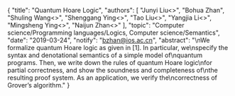 {
    "title": "Quantum Hoare Logic",
    "authors": [
        "Junyi Liu<>",
        "Bohua Zhan",
        "Shuling Wang<>",
        "Shenggang Ying<>",
        "Tao Liu<>",
        "Yangjia Li<>",
        "Mingsheng Ying<>",
        "Naijun Zhan<>"
    ],
    "topic": "Computer science/Programming languages/Logics, Computer science/Semantics",
    "date": "2019-03-24",
    "notify": "bzhan@ios.ac.cn",
    "abstract": "\nWe formalize quantum Hoare logic as given in [1]. In particular, we\nspecify the syntax and denotational semantics of a simple model of\nquantum programs. Then, we write down the rules of quantum Hoare logic\nfor partial correctness, and show the soundness and completeness of\nthe resulting proof system. As an application, we verify the\ncorrectness of Grover’s algorithm."
}